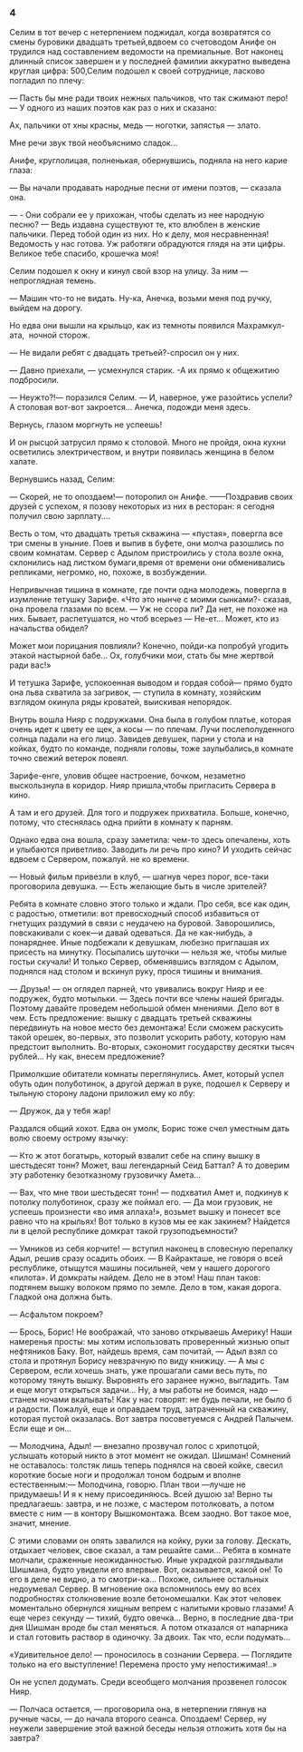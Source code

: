 ### 4

Селим в тот вечер с нетерпением поджидал, когда возвратятся со смены буровики двадцать третьей,вдвоем со счетоводом Анифе он трудился над составлением ведомости на премиальные.
Вот наконец длинный список завершен и у последней фамилии аккуратно выведена круглая цифра: 500,Селим подошел к своей сотруднице, ласково погладил по плечу:

— Пасть бы мне ради твоих нежных пальчиков, что так сжимают перо!
— У одного из наших поэтов как раз о них и сказано:

Ах, пальчики от хны красны, медь — ноготки, запястья — злато.

Мне речи звук твой необъяснимо сладок...

Анифе, круглолицая, полненькая, обернувшись, подняла на него карие глаза:

— Вы начали продавать народные песни от имени поэтов, — сказала она.

— - Они собрали ее у прихожан, чтобы сделать из нее народную песню?
— Ведь издавна существуют те, кто влюблен в женские пальчики.
Перед тобой один из них.
Но к делу, моя несравненная!
Ведомость у нас готова.
Уж работяги обрадуются глядя на эти цифры.
Великое тебе спасибо, крошечка моя!

Селим подошел к окну и кинул свой взор на улицу.
За ним — непроглядная темень.

— Машин что-то не видать.
Ну-ка, Анечка, возьми меня под ручку, выйдем на дорогу.

Но едва они вышли на крыльцо, как из темноты появился Махрамкул-ата,  ночной сторож.

— Не видали ребят с двадцать третьей?-спросил он у них.

— Давно приехали, — усмехнулся старик.
-А их прямо к общежитию подбросили.

— Неужто?!— поразился Селим.
— И, наверное, уже разойтись успели?
А столовая вот-вот закроется...
Анечка, подожди меня здесь.

Вернусь, глазом моргнуть не успеешь!

И он рысцой затрусил прямо к столовой.
Много не пройдя, окна кухни осветились электричеством, и внутри появилась женщина в белом халате.

Вернувшись назад, Селим:

— Скорей, не то опоздаем!— поторопил он Анифе.
——Поздравив своих друзей с успехом, я позову некоторых из них в ресторан: я сегодня получил свою зарплату....

Весть о том, что двадцать третья скважина — «пустая», повергла все три смены в уныние.
Поев и выпив в буфете, они молча разошлись по своим комнатам.
Сервер с Адылом пристроились у стола возле окна, склонились над листком бумаги,время от времени они обменивались репликами, негромко, но, похоже, в возбуждении.

Непривычная тишина в комнате, где почти одна молодежь, повергла в изумление тетушку Зарифе.
«Что это нынче с моими сынками?- сказав, она провела глазами по всем.
— Уж не ссора ли?
Да нет, не похоже на них.
Бывает, распетушатся, но чтоб всерьез — Не-ет...
Может, кто из начальства обидел?


Может мои порицания повлияли?
Конечно, пойди-ка попробуй угодить этакой настырной бабе...
Ох, голубчики мои, стать бы мне жертвой ради вас!»

И тетушка Зарифе, успокоенная выводом и гордая собой— прямо будто она льва схватила за загривок, — ступила в комнату, хозяйским взглядом окинула ряды кроватей, выискивая непорядок.

Внутрь вошла Нияр с подружками.
Она была в голубом платье, которая очень идет к цвету ее щек, а косы — по плечам.
Лучи послеполуденного солнца падали на его лицо.
Завидев девушек, парни у стола и на койках, будто по команде, подняли головы, тоже заулыбались,в комнате точно свежий ветерок повеял.

Зарифе-енге, уловив общее настроение, бочком, незаметно выскользнула в коридор.
Нияр пришла,чтобы пригласить Сервера в кино.

А там и его друзей.
Для того и подружек прихватила.
Больше, конечно, потому, что стеснялась одна прийти в комнату к парням.

Однако едва она вошла, сразу заметила: чем-то здесь опечалены, хоть и улыбаются приветливо.
Заводить ли речь про кино?
И уходить сейчас вдвоем с Сервером, пожалуй.
не ко времени.

— Новый фильм привезли в клуб, — шагнув через порог, все-таки проговорила девушка.
— Есть желающие быть в числе зрителей?

Ребята в комнате словно этого только и ждали.
Про себя, все как один, с радостью, отметили: вот превосходный способ избавиться от гнетущих раздумий в связи с неудачею на буровой.
Заворошились, повскакивали с коек—и давай одеваться.
Да не как-нибудь, а понаряднее.
Иные подбежали к девушкам, любезно приглашая их присесть на минутку.
Посыпались шуточки — нельзя же, чтобы милые гостьи скучали!
И только Сервер, обменявшись взглядом с Адылом, поднялся над столом и вскинул руку, прося тишины и внимания.

— Друзья!
— он оглядел парней, что увивались вокруг Нияр и ее подружек, будто мотыльки.
— Здесь почти все члены нашей бригады.
Поэтому давайте проведем небольшой обмен мнениями.
Дело вот в чем.
Есть предложение: вышку с двадцать третьей скважины передвинуть на новое место без демонтажа!
Если сможем раскусить такой орешек, во-первых, это позволит ускорить работу, которую нам предстоит выполнить.
Во-вторых, сэкономит государству десятки тысяч рублей...
Ну как, внесем предложение?

Примолкшие обитатели комнаты переглянулись.
Амет, который успел обуть один полуботинок, а другой держал в руке, подошел к Серверу и тыльную сторону ладони приложил ему ко лбу:

— Дружок, да у тебя жар!

Раздался общий хохот.
Едва он умолк, Борис тоже счел уместным дать волю своему острому язычку:

— Кто ж этот богатырь, который взвалит себе на спину вышку в шестьдесят тонн?
Может, ваш легендарный Сеид Баттал?
А то доверим эту работенку безотказному грузовичку Амета...

— Вах, что мне твои шестьдесят тонн!
— подхватил Амет и, подкинув к потолку полуботинок, сразу же поймал его.
— Да мои грузовик, не успеешь произнести «во имя аллаха!», возьмет вышку и понесет все равно что на крыльях!
Вот только в кузов мы ее как закинем?
Найдется ли в целой республике домкрат такой грузоподъемности?

— Умников из себя корчите!
— вступил наконец в словесную перепалку Адыл, решив сразу осадить обоих.
— В Кайракташе, не говоря о всей республике, отыщутся машины посильней, чем у нашего дорогого «пилота».
И домкраты найдем.
Дело не в этом!
Наш план таков: подтянем вышку волоком прямо по земле.
Дело в том, какая дорога.
Гладкой она должна быть.

— Асфальтом покроем?

— Брось, Борис!
Не воображай, что заново открываешь Америку!
Наши намеренья просты: мы хотим использовать проверенный жизнью опыт нефтяников Баку.
Вот, найдешь время, сам почитай, — Адыл взял со стола и протянул Борису невзрачную по виду книжицу.
— А мы с Сервером, если хочешь знать, уже прошагали сами весь путь, по которому тянуть вышку.
Выровнять его заранее нужно, выгладить.
Там и еще могут открыться задачи...
Ну, а мы работы не боимся, надо —станем ночами вкалывать!
Как у нас говорят: не будь печали, не было б и радости.
Пожалуй, еще и оправдаем труд, затраченный на скважину, которая пустой оказалась.
Вот завтра посоветуемся с Андрей Палычем.
Если еще и он...

— Молодчина, Адыл!
— внезапно прозвучал голос с хрипотцой, услышать который никто в этот момент не ожидал.
Шишман!
Сомнений не оставалось: толстяк лишь теперь поднялся на своей койке, свесил короткие босые ноги и продолжал тоном бодрым и вполне естественным:— Молодчина, говорю.
План твои —лучше не придумаешь!
И я к нему присоединяюсь.
Всей душою за!
Верно ты предлагаешь: завтра, и не позже, с мастером потолковать, а потом вместе с ним — в контору Вышкомонтажа.
Всем заодно.
Вот такое мое, значит, мнение.

С этими словами он опять завалился на койку, руки за голову.
Дескать, отдыхает человек, свое сказал, а там решайте сами...
Ребята в комнате молчали, сраженные неожиданностью.
Иные украдкой разглядывали Шишмана, будто увидели его впервые.
Вот, оказывается, какой он!
То его в деле не видно, а то смотри-ка...
Похоже, сильнее остальных недоумевал Сервер.
В мгновение ока вспомнилось ему во всех подробностях столкновение возле бетономешалки.
Как этот человек моментально обернулся хищным вепрем с налитыми кровыо глазами!
А еще через секунду — тихий, будто овечка...
Верно, в последние два-три дня Шишман вроде бы стал меняться.
А потом отказался от напарника и стал готовить раствор в одиночку.
За двоих.
Так что, если подумать...

«Удивительное дело!
— проносилось в сознании Сервера.
— Поглядите только на его выступление!
Перемена просто уму непостижимая!..»

Он не успел додумать.
Среди всеобщего молчания прозвенел голосок Нияр.

— Полчаса остается, — проговорила она, в нетерпении глянув на ручные часы, — до начала второго сеанса.
Опоздаем!
Сервер, ну неужели завершение этой важной беседы нельзя отложить хотя бы на завтра?
